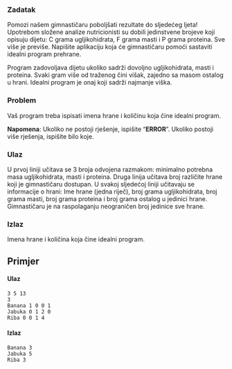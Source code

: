 ### Zadatak
Pomozi našem gimnastičaru poboljšati rezultate do sljedećeg ljeta!
Upotrebom složene analize nutricionisti su dobili jedinstvene brojeve koji opisuju dijetu: C grama ugljikohidrata, F grama masti i P grama proteina. Sve više je previše.
Napišite aplikaciju koja će gimnastičaru pomoći sastaviti idealni program prehrane.

Program zadovoljava dijetu ukoliko sadrži dovoljno ugljikohidrata, masti i proteina. Svaki gram više od traženog čini višak, zajedno sa masom ostalog u hrani. Idealni program je onaj koji sadrži najmanje viška.

### Problem
Vaš program treba ispisati imena hrane i količinu koja čine idealni program.

**Napomena**: Ukoliko ne postoji rješenje, ispišite “**ERROR**”. Ukoliko postoji više rješenja, ispišite bilo koje.

### Ulaz
U prvoj liniji učitava se 3 broja odvojena razmakom: minimalno potrebna masa ugljikohidrata, masti i proteina.
Druga linija učitava broj različite hrane koji je gimnastičaru dostupan.
U svakoj sljedećoj liniji učitavaju se informacije o hrani: Ime hrane (jedna riječ), broj grama ugljikohidrata, broj grama masti, broj grama proteina i broj grama ostalog u jedinici hrane.
Gimnastičaru je na raspolaganju neograničen broj jedinice sve hrane.

### Izlaz
Imena hrane i količina koja čine idealni program.
## Primjer

#### Ulaz
```
3 5 13
3
Banana 1 0 0 1
Jabuka 0 1 2 0
Riba 0 0 1 4
```

#### Izlaz
```
Banana 3
Jabuka 5
Riba 3
```
